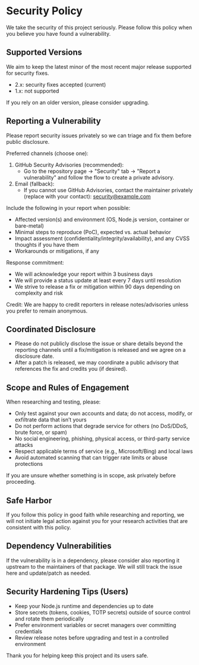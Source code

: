 # Security Policy

We take the security of this project seriously. Please follow this policy when you believe you have found a vulnerability.

## Supported Versions

We aim to keep the latest minor of the most recent major release supported for security fixes.

- 2.x: security fixes accepted (current)
- 1.x: not supported

If you rely on an older version, please consider upgrading.

## Reporting a Vulnerability

Please report security issues privately so we can triage and fix them before public disclosure.

Preferred channels (choose one):

1. GitHub Security Advisories (recommended):
   - Go to the repository page → "Security" tab → "Report a vulnerability" and follow the flow to create a private advisory.
2. Email (fallback):
   - If you cannot use GitHub Advisories, contact the maintainer privately (replace with your contact): security@example.com

Include the following in your report when possible:
- Affected version(s) and environment (OS, Node.js version, container or bare-metal)
- Minimal steps to reproduce (PoC), expected vs. actual behavior
- Impact assessment (confidentiality/integrity/availability), and any CVSS thoughts if you have them
- Workarounds or mitigations, if any

Response commitment:
- We will acknowledge your report within 3 business days
- We will provide a status update at least every 7 days until resolution
- We strive to release a fix or mitigation within 90 days depending on complexity and risk

Credit: We are happy to credit reporters in release notes/advisories unless you prefer to remain anonymous.

## Coordinated Disclosure

- Please do not publicly disclose the issue or share details beyond the reporting channels until a fix/mitigation is released and we agree on a disclosure date.
- After a patch is released, we may coordinate a public advisory that references the fix and credits you (if desired).

## Scope and Rules of Engagement

When researching and testing, please:
- Only test against your own accounts and data; do not access, modify, or exfiltrate data that isn’t yours
- Do not perform actions that degrade service for others (no DoS/DDoS, brute force, or spam)
- No social engineering, phishing, physical access, or third-party service attacks
- Respect applicable terms of service (e.g., Microsoft/Bing) and local laws
- Avoid automated scanning that can trigger rate limits or abuse protections

If you are unsure whether something is in scope, ask privately before proceeding.

## Safe Harbor

If you follow this policy in good faith while researching and reporting, we will not initiate legal action against you for your research activities that are consistent with this policy.

## Dependency Vulnerabilities

If the vulnerability is in a dependency, please consider also reporting it upstream to the maintainers of that package. We will still track the issue here and update/patch as needed.

## Security Hardening Tips (Users)

- Keep your Node.js runtime and dependencies up to date
- Store secrets (tokens, cookies, TOTP secrets) outside of source control and rotate them periodically
- Prefer environment variables or secret managers over committing credentials
- Review release notes before upgrading and test in a controlled environment

Thank you for helping keep this project and its users safe.
